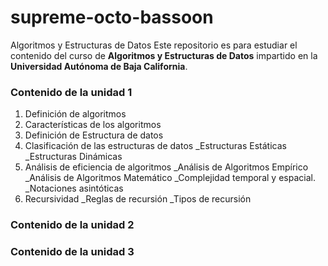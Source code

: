 # supreme-octo-bassoon
Algoritmos y Estructuras de Datos
Este repositorio es para estudiar el contenido del curso de **Algoritmos y Estructuras de Datos** impartido en la **Universidad Autónoma de Baja California**.

### Contenido de la unidad 1

1. Definición de algoritmos
2. Características de los algoritmos
3. Definición de Estructura de datos
4. Clasificación de las estructuras de datos
    _Estructuras Estáticas
    _Estructuras Dinámicas
5. Análisis de eficiencia de algoritmos
    _Análisis de Algoritmos Empírico
    _Análisis de Algoritmos Matemático
    _Complejidad temporal y espacial.
    _Notaciones asintóticas
6. Recursividad
    _Reglas de recursión
    _Tipos de recursión

### Contenido de la unidad 2

### Contenido de la unidad 3
